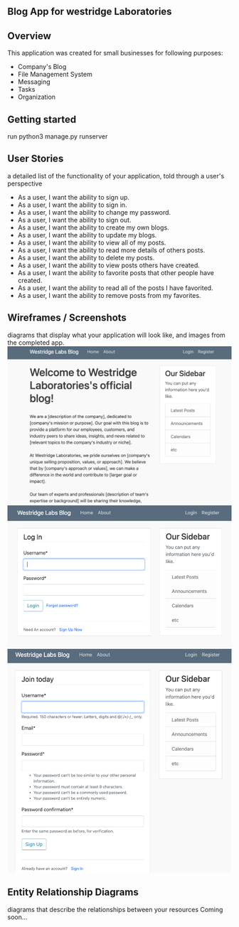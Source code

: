 ## Blog App for westridge Laboratories

## Overview
This application was created for small businesses for following purposes:
  - Company's Blog
  - File Management System
  - Messaging
  - Tasks
  - Organization

## Getting started

run python3 manage.py runserver 

## User Stories
a detailed list of the functionality of your application, told through a user's perspective
  - As a user, I want the ability to sign up.
  - As a user, I want the ability to sign in. 
  - As a user, I want the ability to change my password. 
  - As a user, I want the ability to sign out. 
  - As a user, I want the ability to create my own blogs. 
  - As a user, I want the ability to update my blogs. 
  - As a user, I want the ability to view all of my posts. 
  - As a user, I want the ability to read more details of others posts. 
  - As a user, I want the ability to delete my posts. 
  - As a user, I want the ability to view posts others have created. 
  - As a user, I want the ability to favorite posts that other people have created. 
  - As a user, I want the ability to read all of the posts I have favorited. 
  - As a user, I want the ability to remove posts from my favorites. 

## Wireframes / Screenshots
diagrams that display what your application will look like, and images from the completed app.
![alt text](media/aboutpage.png)
![alt text](media/login.png)
![alt text](media/register.png)
## Entity Relationship Diagrams
diagrams that describe the relationships between your resources
Coming soon...

